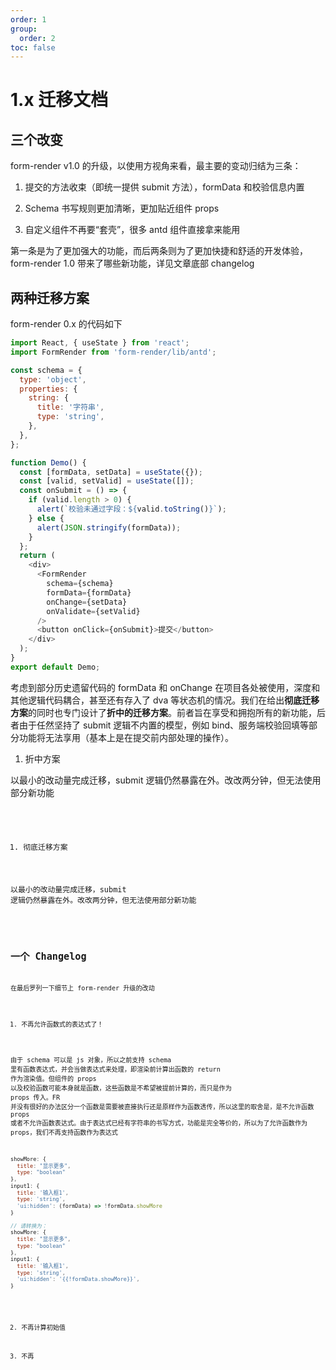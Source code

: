 ```yaml
---
order: 1
group:
  order: 2
toc: false
---
```


# 1.x 迁移文档

## 三个改变

form-render v1.0 的升级，以使用方视角来看，最主要的变动归结为三条：

1. 提交的方法收束（即统一提供 submit 方法），formData 和校验信息内置

2. Schema 书写规则更加清晰，更加贴近组件 props

3. 自定义组件不再要“套壳”，很多 antd 组件直接拿来能用

第一条是为了更加强大的功能，而后两条则为了更加快捷和舒适的开发体验，form-render 1.0 带来了哪些新功能，详见文章底部 changelog

## 两种迁移方案

form-render 0.x 的代码如下

```js
import React, { useState } from 'react';
import FormRender from 'form-render/lib/antd';

const schema = {
  type: 'object',
  properties: {
    string: {
      title: '字符串',
      type: 'string',
    },
  },
};

function Demo() {
  const [formData, setData] = useState({});
  const [valid, setValid] = useState([]);
  const onSubmit = () => {
    if (valid.length > 0) {
      alert(`校验未通过字段：${valid.toString()}`);
    } else {
      alert(JSON.stringify(formData));
    }
  };
  return (
    <div>
      <FormRender
        schema={schema}
        formData={formData}
        onChange={setData}
        onValidate={setValid}
      />
      <button onClick={onSubmit}>提交</button>
    </div>
  );
}
export default Demo;
```

考虑到部分历史遗留代码的 formData 和 onChange 在项目各处被使用，深度和其他逻辑代码耦合，甚至还有存入了 dva 等状态机的情况。我们在给出**彻底迁移方案**的同时也专门设计了**折中的迁移方案**。前者旨在享受和拥抱所有的新功能，后者由于任然坚持了 submit 逻辑不内置的模型，例如 bind、服务端校验回填等部分功能将无法享用（基本上是在提交前内部处理的操作）。

1. 折中方案

以最小的改动量完成迁移，submit 逻辑仍然暴露在外。改改两分钟，但无法使用部分新功能

<code src='../demo/simple1.jsx'  />

1. 彻底迁移方案

以最小的改动量完成迁移，submit 逻辑仍然暴露在外。改改两分钟，但无法使用部分新功能

<code src='../demo/simple.jsx'  />

## 一个 Changelog

在最后罗列一下细节上 form-render 升级的改动

1. 不再允许函数式的表达式了！

由于 schema 可以是 js 对象，所以之前支持 schema 里有函数表达式，并会当做表达式来处理，即渲染前计算出函数的 return 作为渲染值。但组件的 props 以及校验函数可能本身就是函数，这些函数是不希望被提前计算的，而只是作为 props 传入。FR 并没有很好的办法区分一个函数是需要被直接执行还是原样作为函数透传，所以这里的取舍是，是不允许函数 props 或者不允许函数表达式。由于表达式已经有字符串的书写方式，功能是完全等价的，所以为了允许函数作为 props，我们不再支持函数作为表达式

```js
showMore: {
  title: "显示更多",
  type: "boolean"
},
input1: {
  title: '输入框1',
  type: 'string',
  'ui:hidden': (formData) => !formData.showMore
}

// 请转换为：
showMore: {
  title: "显示更多",
  type: "boolean"
},
input1: {
  title: '输入框1',
  type: 'string',
  'ui:hidden': '{{!formData.showMore}}',
}
```

2. 不再计算初始值

3. 不再
